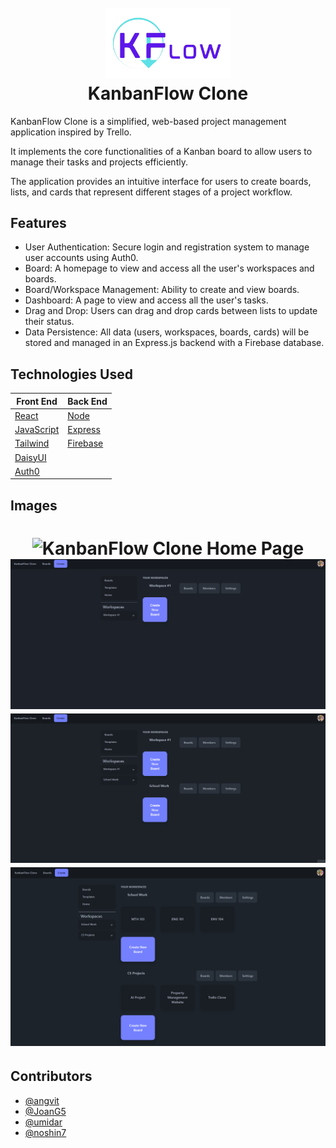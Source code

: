 <h1 align="center">
  <br>
  <img src="frontend\src\pages\Home\KFBanner.png" alt="KanbanFlow Clone" width="200">
  <br>
  KanbanFlow Clone
  <br>
</h1>

KanbanFlow Clone is a simplified, web-based project management application inspired by Trello.

It implements the core functionalities of a Kanban board to allow users to manage their tasks and projects efficiently.

The application provides an intuitive interface for users to create boards, lists, and cards that represent different stages of a project workflow.

## Features

- User Authentication: Secure login and registration system to manage user accounts using Auth0.
- Board: A homepage to view and access all the user's workspaces and boards.
- Board/Workspace Management: Ability to create and view boards.
- Dashboard: A page to view and access all the user's tasks.
- Drag and Drop: Users can drag and drop cards between lists to update their status.
- Data Persistence: All data (users, workspaces, boards, cards) will be stored and managed in an Express.js backend with a Firebase database.

## Technologies Used

| Front End                                                             | Back End                                                                        |
| --------------------------------------------------------------------- | ------------------------------------------------------------------------------- |
| [React](https://react.dev/)                                           | [Node](https://nodejs.org/en)| 
| [JavaScript](https://developer.mozilla.org/en-US/docs/Web/JavaScript) | [Express](https://expressjs.com/) |
| [Tailwind](https://tailwindcss.com/)                                  | [Firebase](https://firebase.google.com/)                                        |
| [DaisyUI](https://daisyui.com/)                                       |                                                                                 |
| [Auth0](https://auth0.com/)|||

## Images

<h1 align="center">   
  <img src="frontend\src\assets\CIS_4093_KanbanClone_Home_Page.gif" alt="KanbanFlow Clone Home Page" >
  <img src="frontend\src\assets\CIS_4093_KanbanClone_Boards.gif" alt="KanbanFlow Clone Boards gif" >
  <img src="frontend\src\assets\CIS_4093_KanbanClone_Dashboard.gif" alt="KanbanFlow Clone Dashboard Page" >
  <img src="frontend\src\assets\CIS_4093_KanbanClone_Boards.png" alt="KanbanFlow Clone Boards picture" >
</h1>

## Contributors

- [@angvit](https://www.github.com/angvit)
- [@JoanG5](https://www.github.com/JoanG5)
- [@umidar](https://www.github.com/umidar)
- [@noshin7](https://www.github.com/noshin7)
